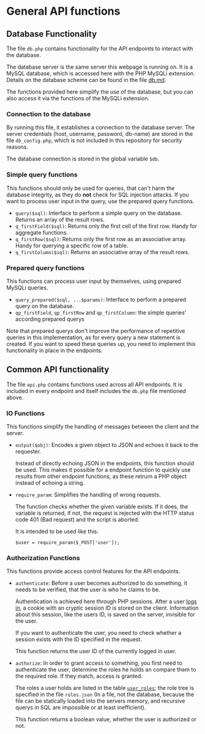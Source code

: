 # General API functions



## Database Functionality
The file `db.php` contains functionality for the API endpoints to interact with the database.

The database server is the same server this webpage is running on. It is a MySQL database,
which is accessed here with the PHP MySQLi extension.
Details on the database scheme can be found in the file [db.md](db.md).

The functions provided here simplify the use of the database, but you can also access it via
the functions of the MySQLi extension.


### Connection to the database
By running this file, it establishes a connection to the database server.
The server credentials (host, username, password, db-name) are stored in the file `db_config.php`,
which is not included in this repository for security reasons.

The database connection is stored in the global variable `$db`.


### Simple query functions
This functions should only be used for queries, that can't harm the database integrity, as they
do **not** check for SQL injection attacks. If you want to process user input in the query, use
the prepared query functions.

*	`query($sql)`: Interface to perform a simple query on the database. Returns an array of the result rows.
*	`q_firstField($sql)`: Returns only the first cell of the first row. Handy for aggregate functions.
*	`q_firstRow($sql)`: Returns only the first row as an associative array. Handy for querying a specific row of a table.
*	`q_firstColumn($sql)`: Returns an associative array of the result rows.


### Prepared query functions
This functions can process user input by themselves, using prepared MySQLi queries.

*	`query_prepared($sql, ...$params)`: Interface to perform a prepared query on the database.
*	`qp_firstField`, `qp_firstRow` and `qp_firstColumn`: the simple queries' according prepared querys

Note that prepared querys don't improve the performance of repetitive queries in this implementation,
as for every query a new statement is created. If you want to speed these queries up, you need to implement
this functionality in place in the endpoints.



## Common API functionality
The file `api.php` contains functions used across all API endpoints. It is included in every
endpoint and itself includes the `db.php` file mentioned above.


### IO Functions
This functions simplify the handling of messages between the client and the server.

*	`output($obj)`: Encodes a given object to JSON and echoes it back to the requester.

	Instead of directly echoing JSON in the endpoints, this function should be used. This makes it
	possible for a endpoint function to quickly use results from other endpoint functions, as these
	retrurn a PHP object instead of echoing a string.

*	`require_param`: Simplifies the handling of wrong requests.

	The function checks whether the	given variable exists. If it does, the variable is returned,
	if not, the request is rejected	with the HTTP status code 401 (Bad request) and the script is aborted.

	It is intended to be used like this:
	```
	$user = require_param($_POST['user']);
	```


### Authorization Functions
This functions provide access control features for the API endpoints.

*	`authenticate`: Before a user becomes authorized to do something, it needs to be verified,
	that the user is who he claims to be.

	Authentication is achieved here through PHP sessions. After a user [logs in](./user/readme.md), a
	cookie with an cryptic session ID is stored on the client. Information about this session,
	like the users ID, is saved on the server, invisible for the user.

	If you want to authenticate the user, you need to check whether a session exists with the
	ID specified in the request.

	This function returns the user ID of the currently logged in user.

*	`authorize`: In order to grant access to something, you first need to authenticate the user,
	determine the roles he holds an compare them to the required role. If they match, access is
	granted.

	The roles a user holds are listed in the table [`user_roles`](db.md); the role tree is specified
	in the file `roles.json` (In a file, not the database, because the file can be statically loaded
	into the servers memory, and recursive querys in SQL are impossible or at least inefficient).

	This function returns a boolean value, whether the user is authorized or not.